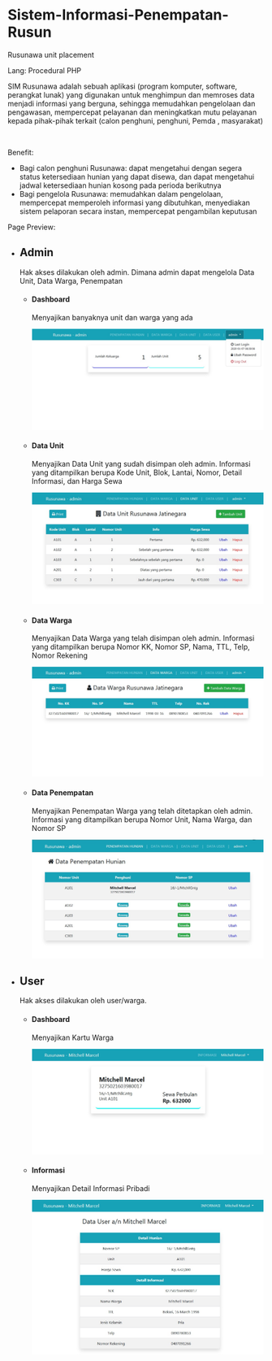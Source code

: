 # Sistem-Informasi-Penempatan-Rusun
Rusunawa unit placement

Lang: Procedural PHP

<p>SIM Rusunawa adalah sebuah aplikasi (program komputer, software, perangkat lunak) yang digunakan untuk menghimpun dan memroses data menjadi informasi yang berguna, sehingga memudahkan pengelolaan dan pengawasan, mempercepat pelayanan dan meningkatkan mutu pelayanan kepada pihak-pihak terkait (calon penghuni, penghuni, Pemda , masyarakat)</p>
<br>
<p>
	Benefit: 
<ul>
	<li>Bagi calon penghuni Rusunawa: dapat mengetahui dengan segera status ketersediaan hunian yang dapat disewa, dan dapat mengetahui jadwal ketersediaan hunian kosong pada perioda berikutnya</li>
	<li>Bagi pengelola Rusunawa: memudahkan dalam pengelolaan, mempercepat memperoleh informasi yang dibutuhkan, menyediakan sistem pelaporan secara instan, mempercepat pengambilan keputusan</li>
</p>
</ul>

Page Preview:

<ul>
	<li>
		<h2>Admin</h2>
		<p>Hak akses dilakukan oleh admin. Dimana admin dapat mengelola Data Unit, Data Warga, Penempatan</p>
		<ul>
			<li>
				<h4>Dashboard</h4>
				<p>Menyajikan banyaknya unit dan warga yang ada</p>
				<img src="img/ss/admin-dashboard.jpg">
			</li>
			<li>
				<h4>Data Unit</h4>
				<p>Menyajikan Data Unit yang sudah disimpan oleh admin. Informasi yang ditampilkan berupa Kode Unit, Blok, Lantai, Nomor, Detail Informasi, dan Harga Sewa</p>
				<img src="img/ss/admin-unit.jpg">
			</li>
			<li>
				<h4>Data Warga</h4>
				<p>Menyajikan Data Warga yang telah disimpan oleh admin. Informasi yang ditampilkan berupa Nomor KK, Nomor SP, Nama, TTL, Telp, Nomor Rekening</p>
				<img src="img/ss/admin-warga.jpg">
			</li>
			<li>
				<h4>Data Penempatan</h4>
				<p>Menyajikan Penempatan Warga yang telah ditetapkan oleh admin. Informasi yang ditampilkan berupa Nomor Unit, Nama Warga, dan Nomor SP</p>
				<img src="img/ss/admin-penempatan.jpg">
			</li>
		</ul>
	</li>
	<li>
		<h2>User</h2>
		<p>Hak akses dilakukan oleh user/warga.</p>
		<ul>
			<li>
				<h4>Dashboard</h4>
				<p>Menyajikan Kartu Warga</p>
				<img src="img/ss/user-dashboard.jpg">
			</li>
			<li>
				<h4>Informasi</h4>
				<p>Menyajikan Detail Informasi Pribadi</p>
				<img src="img/ss/user-info.jpg">
			</li>
		</ul>
	</li>
</ul>
